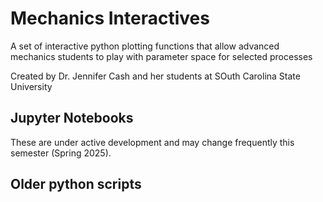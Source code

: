# Mechanics Interactives
A set of interactive python plotting functions that allow advanced mechanics students to play with parameter space for selected processes

Created by Dr. Jennifer Cash and her students at SOuth Carolina State University

## Jupyter Notebooks

These are under active development and may change frequently this semester (Spring 2025). 




## Older python scripts

